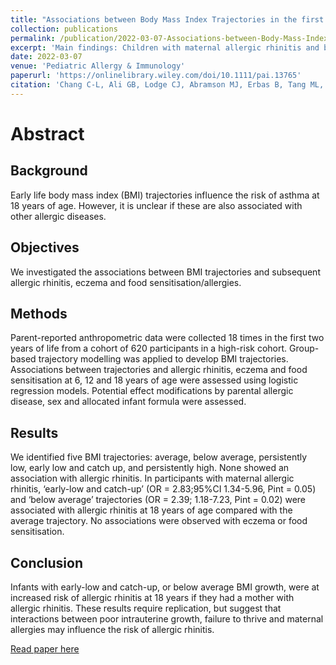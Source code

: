 ```yaml
---
title: "Associations between Body Mass Index Trajectories in the first two years of life and Allergic Rhinitis, Eczema and Food Allergy outcomes up to early adulthood"
collection: publications
permalink: /publication/2022-03-07-Associations-between-Body-Mass-Index-Trajectories-in-the-first-two-years-of-life-and-Allergic-Rhinitis-Eczema-and-Food-Allergy-outcomes-up-to-early-adulthood
excerpt: 'Main findings: Children with maternal allergic rhinitis and belonging to the ‘early-low and catch-up’ or ‘below average’ body mass index trajectory in the first 2 years of life require close monitoring as they are at higher risk of developing allergic rhinitis at 18 years of age.'
date: 2022-03-07
venue: 'Pediatric Allergy & Immunology'
paperurl: 'https://onlinelibrary.wiley.com/doi/10.1111/pai.13765'
citation: 'Chang C-L, Ali GB, Lodge CJ, Abramson MJ, Erbas B, Tang ML, Svanes C, Bui DS, Dharmage SC, Lowe AJ. Associations between Body Mass Index Trajectories in the first two years of life and Allergic Rhinitis, Eczema and Food Allergy outcomes up to early adulthood. Pediatric Allergy and Immunology. 2022 Mar;33(3):e13765. doi:10.1111/pai.1376.'
---
```

# Abstract
## Background
Early life body mass index (BMI) trajectories influence the risk of asthma at 18 years of age. However, it is unclear if these are also associated with other allergic diseases.

## Objectives
We investigated the associations between BMI trajectories and subsequent allergic rhinitis, eczema and food sensitisation/allergies.

## Methods
Parent-reported anthropometric data were collected 18 times in the first two years of life from a cohort of 620 participants in a high-risk cohort. Group-based trajectory modelling was applied to develop BMI trajectories. Associations between trajectories and allergic rhinitis, eczema and food sensitisation at 6, 12 and 18 years of age were assessed using logistic regression models. Potential effect modifications by parental allergic disease, sex and allocated infant formula were assessed.

## Results
We identified five BMI trajectories: average, below average, persistently low, early low and catch up, and persistently high. None showed an association with allergic rhinitis. In participants with maternal allergic rhinitis, ‘early-low and catch-up’ (OR = 2.83;95%CI 1.34-5.96, Pint = 0.05) and ‘below average’ trajectories (OR = 2.39; 1.18-7.23, Pint = 0.02) were associated with allergic rhinitis at 18 years of age compared with the average trajectory. No associations were observed with eczema or food sensitisation.

## Conclusion
Infants with early-low and catch-up, or below average BMI growth, were at increased risk of allergic rhinitis at 18 years if they had a mother with allergic rhinitis. These results require replication, but suggest that interactions between poor intrauterine growth, failure to thrive and maternal allergies may influence the risk of allergic rhinitis.

[Read paper here](https://onlinelibrary.wiley.com/doi/10.1111/pai.13765)



